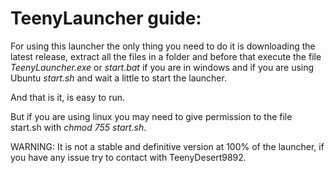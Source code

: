 # TeenyLauncher guide:

For using this launcher the only thing you need to do it is downloading the latest release, extract all the files in a folder and before that execute the file _TeenyLauncher.exe_ or _start.bat_ if you are in windows and if you are using Ubuntu _start.sh_ and wait a little to start the launcher.

And that is it, is easy to run.

But if you are using linux you may need to give permission to the file start.sh with _chmod 755 start.sh_.

WARNING: It is not a stable and definitive version at 100% of the launcher, if you have any issue try to contact with TeenyDesert9892.